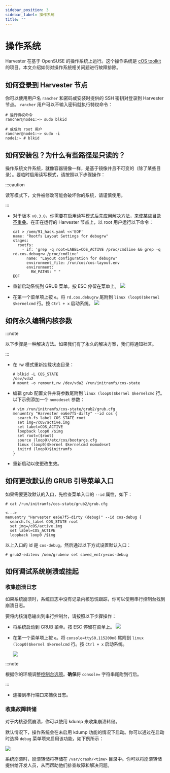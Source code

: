 ```yaml
---
sidebar_position: 3
sidebar_label: 操作系统
title: ""
---
```


# 操作系统

Harvester 在基于 OpenSUSE 的操作系统上运行。这个操作系统是 [cOS toolkit](https://github.com/rancher-sandbox/cOS-toolkit) 的项目。本文介绍如何对操作系统相关问题进行故障排除。

## 如何登录到 Harvester 节点

你可以使用用户名 `rancher` 和密码或安装时提供的 SSH 密钥对登录到 Harvester 节点。
`rancher` 用户可以不输入密码就执行特权命令：

```
# 运行特权命令
rancher@node1:~> sudo blkid

# 或成为 root 用户
rancher@node1:~> sudo -i
node1:~ # blkid
```
## 如何安装包？为什么有些路径是只读的？

操作系统文件系统，就像容器镜像一样，是基于镜像并且不可变的（除了某些目录）。要临时启用读写模式，请按照以下步骤操作：

:::caution

读写模式下，文件被修改可能会破坏你的系统，请谨慎使用。

:::

- 对于版本 `v0.3.0`，你需要在启用读写模式后先应用解决方法，来[使某些目录不重叠](https://github.com/harvester/harvester/issues/1388)。在正在运行的 Harvester 节点上，以 root 用户运行以下命令：

   ```
   cat > /oem/91_hack.yaml <<'EOF'
   name: "Rootfs Layout Settings for debugrw"
   stages:
     rootfs:
       - if: 'grep -q root=LABEL=COS_ACTIVE /proc/cmdline && grep -q rd.cos.debugrw /proc/cmdline'
         name: "Layout configuration for debugrw"
         environment_file: /run/cos/cos-layout.env
         environment:
           RW_PATHS: " "
   EOF
   ```

- 重新启动系统到 GRUB 菜单。按 ESC 停留在菜单上。
   ![](/img/v1.1/troubleshooting/os-stop-on-first-menuentry.png)

- 在第一个菜单项上按 `e`。将 `rd.cos.debugrw` 尾附到 `linux (loop0)$kernel $kernelcmd` 行。按 `Ctrl + x` 启动系统。
   ![](/img/v1.1/troubleshooting/os-edit-first-menuentry-add-debugrw.png)

## 如何永久编辑内核参数

:::note

以下步骤是一种解决方法。如果我们有了永久的解决方案，我们将通知社区。

:::

- 在 rw 模式重新挂载状态目录：
   ```
   # blkid -L COS_STATE
   /dev/vda2
   # mount -o remount,rw /dev/vda2 /run/initramfs/cos-state
   ```
- 编辑 grub 配置文件并将参数尾附到 `linux (loop0)$kernel $kernelcmd` 行。以下示例添加一个 `nomodeset` 参数：
   ```
   # vim /run/initramfs/cos-state/grub2/grub.cfg
   menuentry "Harvester ea6e7f5-dirty" --id cos {
     search.fs_label COS_STATE root
     set img=/cOS/active.img
     set label=COS_ACTIVE
     loopback loop0 /$img
     set root=($root)
     source (loop0)/etc/cos/bootargs.cfg
     linux (loop0)$kernel $kernelcmd nomodeset
     initrd (loop0)$initramfs
   }
   ```
- 重新启动以使更改生效。
## 如何更改默认的 GRUB 引导菜单入口

如果需要更改默认的入口，先检查菜单入口的 `--id` 属性，如下：

```
# cat /run/initramfs/cos-state/grub2/grub.cfg

<...>
menuentry "Harvester ea6e7f5-dirty (debug)" --id cos-debug {
  search.fs_label COS_STATE root
  set img=/cOS/active.img
  set label=COS_ACTIVE
  loopback loop0 /$img
```

以上入口的 id 是 `cos-debug`。然后通过以下方式设置默认入口：

```
# grub2-editenv /oem/grubenv set saved_entry=cos-debug
```
## 如何调试系统崩溃或挂起

### 收集崩溃日志

如果系统崩溃时，系统日志中没有记录内核恐慌跟踪，你可以使用串行控制台找到崩溃日志。

要将内核消息输出到串行控制台，请按照以下步骤操作：

- 将系统启动到 GRUB 菜单。按 ESC 停留在菜单上。
   ![](/img/v1.1/troubleshooting/os-stop-on-first-menuentry.png)
- 在第一个菜单项上按 `e`。将 `console=ttyS0,115200n8` 尾附到 `linux (loop0)$kernel $kernelcmd` 行。按 `Ctrl + x` 启动系统。

   ![](/img/v1.1/troubleshooting/os-edit-first-menuentry-add-console.png)

:::note

根据你的环境调整[控制台选项](https://www.kernel.org/doc/html/latest/admin-guide/serial-console.html)。**确保**将 `console=` 字符串尾附到行后。

:::

- 连接到串行端口来捕获日志。
### 收集故障转储
对于内核恐慌崩溃，你可以使用 kdump 来收集崩溃转储。

默认情况下，操作系统会在未启用 kdump 功能的情况下启动。你可以通过在启动时选择 `debug` 菜单项来启用该功能，如下例所示：

![](/img/v1.1/troubleshooting/os-enable-kdump.png)

系统崩溃时，崩溃转储将存储在 `/var/crash/<time>` 目录中。你可以将崩溃转储提供给开发人员，从而帮助他们排查故障和解决问题。
